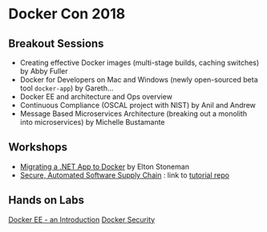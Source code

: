 # Docker Con 2018

## Breakout Sessions
* Creating effective Docker images (multi-stage builds, caching switches) by Abby Fuller
* Docker for Developers on Mac and Windows (newly open-sourced beta tool `docker-app`) by Gareth...
* Docker EE and architecture and Ops overview
* Continuous Compliance (OSCAL project with NIST) by Anil and Andrew
* Message Based Microservices Architecture (breaking out a monolith into microservices) by Michelle Bustamante

## Workshops
* [Migrating a .NET App to Docker](http://dcus18.dwwx.space/) by Elton Stoneman
* [Secure, Automated Software Supply Chain](https://andyc.info/dc18/) : link to [tutorial repo](https://github.com/clemenko/dc18_supply_chain)

## Hands on Labs
[Docker EE - an Introduction](https://github.com/dockersamples/dcus-2018-hol/tree/master/ee-intro)
[Docker Security](https://github.com/dockersamples/dcus-2018-hol/tree/master/security)
